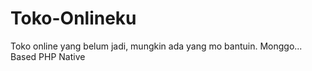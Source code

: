 # Toko-Onlineku
Toko online yang belum jadi, mungkin ada yang mo bantuin. Monggo...
Based PHP Native